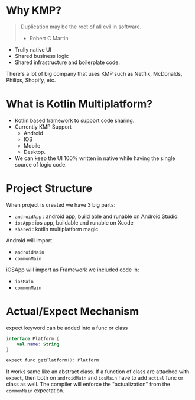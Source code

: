 # Why KMP?

> Duplication may be the root of all evil in software.
>
> - Robert C Martin

- Trully native UI
- Shared business logic
- Shared infrastructure and boilerplate code.

There's a lot of big company that uses KMP such as Netflix, McDonalds, Philips, Shopify, etc.

# What is Kotlin Multiplatform?

- Kotlin based framework to support code sharing.
- Currently KMP Support
  - Android
  - IOS
  - Mobile
  - Desktop.
- We can keep the UI 100% written in native while having the single source of logic code.

# Project Structure

When project is created we have 3 big parts:

- `androidApp` : android app, build able and runable on Android Studio.
- `iosApp` : ios app, buildable and runable on Xcode
- `shared` : kotlin multiplatform magic

Android will import

- `androidMain`
- `commonMain`

iOSApp will import as Framework we included code in:

- `iosMain`
- `commonMain`

# Actual/Expect Mechanism

expect keyword can be added into a func or class

```kotlin
interface Platform {
    val name: String
}

expect func getPlatform(): Platform
```

It works same like an abstract class. If a function of class are attached with `expect`, then both on `androidMain` and `iosMain` have to add `actial` func or class as well. The compiler will enforce the "actualization" from the `commonMain` expectation.
